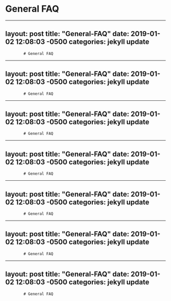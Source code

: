 # General FAQ

---
layout: post
title:  "General-FAQ"
date:   2019-01-02 12:08:03 -0500
categories: jekyll update
---
            # General FAQ

---
layout: post
title:  "General-FAQ"
date:   2019-01-02 12:08:03 -0500
categories: jekyll update
---
            # General FAQ

---
layout: post
title:  "General-FAQ"
date:   2019-01-02 12:08:03 -0500
categories: jekyll update
---
            # General FAQ

---
layout: post
title:  "General-FAQ"
date:   2019-01-02 12:08:03 -0500
categories: jekyll update
---
            # General FAQ

---
layout: post
title:  "General-FAQ"
date:   2019-01-02 12:08:03 -0500
categories: jekyll update
---
            # General FAQ

---
layout: post
title:  "General-FAQ"
date:   2019-01-02 12:08:03 -0500
categories: jekyll update
---
            # General FAQ

---
layout: post
title:  "General-FAQ"
date:   2019-01-02 12:08:03 -0500
categories: jekyll update
---
            # General FAQ

